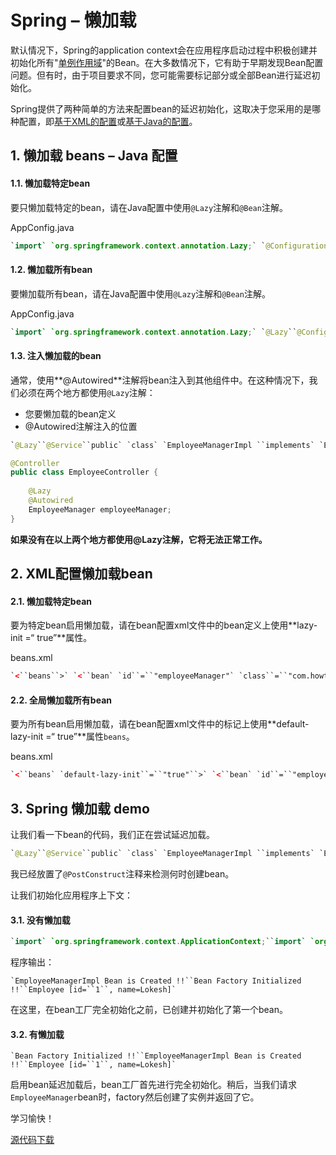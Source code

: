 # Spring – 懒加载

默认情况下，Spring的application context会在应用程序启动过程中积极创建并初始化所有"[单例作用域](https://howtodoinjava.com/design-patterns/creational/singleton-design-pattern-in-java/)"的Bean。在大多数情况下，它有助于早期发现Bean配置问题。但有时，由于项目要求不同，您可能需要标记部分或全部Bean进行延迟初始化。

Spring提供了两种简单的方法来配置bean的延迟初始化，这取决于您采用的是哪种配置，即[基于XML的配置](https://howtodoinjava.com/spring5/core/spring-bean-xml-config/)或[基于Java的配置](https://howtodoinjava.com/spring5/core/spring-bean-java-config/)。



## 1. 懒加载 beans – Java 配置

#### 1.1. 懒加载特定bean

要只懒加载特定的bean，请在Java配置中使用`@Lazy`注解和`@Bean`注解。

AppConfig.java

```java
`import` `org.springframework.context.annotation.Lazy;` `@Configuration``public` `class` `AppConfig {``    ` `    ``@Lazy``    ``@Bean``    ``public` `EmployeeManager employeeManager() {``        ``return` `new` `EmployeeManagerImpl();``    ``}``    ` `}`
```

#### 1.2. 懒加载所有bean

要懒加载所有bean，请在Java配置中使用`@Lazy`注解和`@Bean`注解。

AppConfig.java

```java
`import` `org.springframework.context.annotation.Lazy;` `@Lazy``@Configuration``public` `class` `AppConfig {``    ` `    ``@Bean``    ``public` `EmployeeManager employeeManager() {``        ``return` `new` `EmployeeManagerImpl();``    ``}``    ` `}`
```

#### 1.3. 注入懒加载的bean

通常，使用**@Autowired**注解将bean注入到其他组件中。在这种情况下，我们必须在两个地方都使用`@Lazy`注解：

- 您要懒加载的bean定义
- @Autowired注解注入的位置

```java
`@Lazy``@Service``public` `class` `EmployeeManagerImpl ``implements` `EmployeeManager {``  ``//``}`
```

```java
@Controller
public class EmployeeController {
 
    @Lazy
    @Autowired
    EmployeeManager employeeManager;
}
```

**如果没有在以上两个地方都使用@Lazy注解，它将无法正常工作。**



## 2. XML配置懒加载bean

#### 2.1. 懒加载特定bean

要为特定bean启用懒加载，请在bean配置xml文件中的bean定义上使用**lazy-init =“ true”**属性。

beans.xml

```xml
`<``beans``>` `<``bean` `id``=``"employeeManager"` `class``=``"com.howtodoinjava.spring.service.impl.EmployeeManagerImpl"``    ``lazy-init``=``"true"``/>` `<``beans``>`
```

#### 2.2. 全局懒加载所有bean

要为所有bean启用懒加载，请在bean配置xml文件中的标记上使用**default-lazy-init =“ true”**属性`beans`。

beans.xml

```xml
`<``beans` `default-lazy-init``=``"true"``>` `<``bean` `id``=``"employeeManager"` `class``=``"com.howtodoinjava.spring.service.impl.EmployeeManagerImpl"` `/>` `<``beans``>`
```

## 3. Spring 懒加载 demo

让我们看一下bean的代码，我们正在尝试延迟加载。

```java
`@Lazy``@Service``public` `class` `EmployeeManagerImpl ``implements` `EmployeeManager {` `    ``@Override``    ``public` `Employee create() {``        ``Employee emp =  ``new` `Employee();``        ``emp.setId(``1``);``        ``emp.setName(``"Lokesh"``);``        ``return` `emp;``    ``}``    ` `    ``@PostConstruct``    ``public` `void` `onInit(){``        ``System.out.println(``"EmployeeManagerImpl Bean is Created !!"``);``    ``}``}`
```

我已经放置了`@PostConstruct`注释来检测何时创建bean。

让我们初始化应用程序上下文：

#### 3.1. 没有懒加载

```java
`import` `org.springframework.context.ApplicationContext;``import` `org.springframework.context.annotation.AnnotationConfigApplicationContext;` `import` `com.howtodoinjava.spring.model.Employee;``import` `com.howtodoinjava.spring.service.EmployeeManager;` `public` `class` `Main ``{``    ``public` `static` `void` `main( String[] args )``    ``{``        ``ApplicationContext ctx = ``new` `AnnotationConfigApplicationContext(AppConfig.``class``);``        ` `        ``System.out.println(``"Bean Factory Initialized !!"``);``        ` `        ``EmployeeManager empManager = ctx.getBean(EmployeeManager.``class``);``        ``Employee emp = empManager.create();``        ` `        ``System.out.println(emp);``    ``}``}`
```

程序输出：

```
`EmployeeManagerImpl Bean is Created !!``Bean Factory Initialized !!``Employee [id=``1``, name=Lokesh]`
```

在这里，在bean工厂完全初始化之前，已创建并初始化了第一个bean。

#### 3.2. 有懒加载

```
`Bean Factory Initialized !!``EmployeeManagerImpl Bean is Created !!``Employee [id=``1``, name=Lokesh]`
```

启用bean延迟加载后，bean工厂首先进行完全初始化。稍后，当我们请求`EmployeeManager`bean时，factory然后创建了实例并返回了它。

学习愉快！

[源代码下载](https://github.com/lokeshgupta1981/spring-core/tree/master/src/main/java/com/howtodoinjava/core/demo/beans)